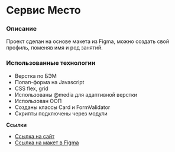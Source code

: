 # Сервис Место

### Описание
Проект сделан на основе макета из Figma, можно создать свой профиль, поменяв имя и род занятий. 

### Использованные технологии

* Верстка по БЭМ
* Попап-форма на Javascript 
* CSS flex, grid
* Использованы @media для адаптивной верстки
* Использован ООП 
* Созданы классы Card и FormValidator
* Скрипты подключены через модули

**Сcылки**

* [Ссылка на сайт](https://danakun.github.io/mesto/)
* [Ссылка на макет в Figma](https://www.figma.com/file/2cn9N9jSkmxD84oJik7xL7/JavaScript.-Sprint-4?node-id=0%3A1)



